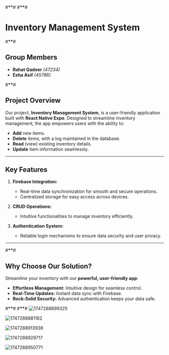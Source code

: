 #******************************\*\*******************************# #******************************\*\*******************************#

# **Inventory Management System**

#******************************\*\*******************************#

## **Group Members**

- **Rahat Qadeer** _(47234)_
- **Esha Asif** _(45786)_


#******************************\*\*******************************#

## **Project Overview**

Our project, **Inventory Management System**, is a user-friendly application built with **React Native Expo**. Designed to streamline inventory management, the app empowers users with the ability to:

- **Add** new items.
- **Delete** items, with a log maintained in the database.
- **Read** (view) existing inventory details.
- **Update** item information seamlessly.

---

## **Key Features**

1. **Firebase Integration:**

   - Real-time data synchronization for smooth and secure operations.
   - Centralized storage for easy access across devices.

2. **CRUD Operations:**

   - Intuitive functionalities to manage inventory efficiently.

3. **Authentication System:**
   - Reliable login mechanisms to ensure data security and user privacy.

---

#******************************\*\*******************************#

## **Why Choose Our Solution?**

Streamline your inventory with our **powerful, user-friendly app**:

- **Effortless Management:** Intuitive design for seamless control.
- **Real-Time Updates:** Instant data sync with Firebase.
- **Rock-Solid Security:** Advanced authentication keeps your data safe.

#******************************\*\*******************************# #******************************\*\*******************************#
![1747288899325](https://github.com/user-attachments/assets/4d78b24e-2160-496f-84d4-c66645c1421d)

![1747288881162](https://github.com/user-attachments/assets/127efa8d-6338-47d8-a95e-4af8a9a25487)

![1747288913936](https://github.com/user-attachments/assets/5f4f1604-f451-4c19-82e2-3dc847a57bff)

![1747288929717](https://github.com/user-attachments/assets/176beb35-8cb8-43f1-b2c3-b245d4b3ddba)

![1747288950771](https://github.com/user-attachments/assets/740caa41-0c84-4026-888d-675c250a940a)




